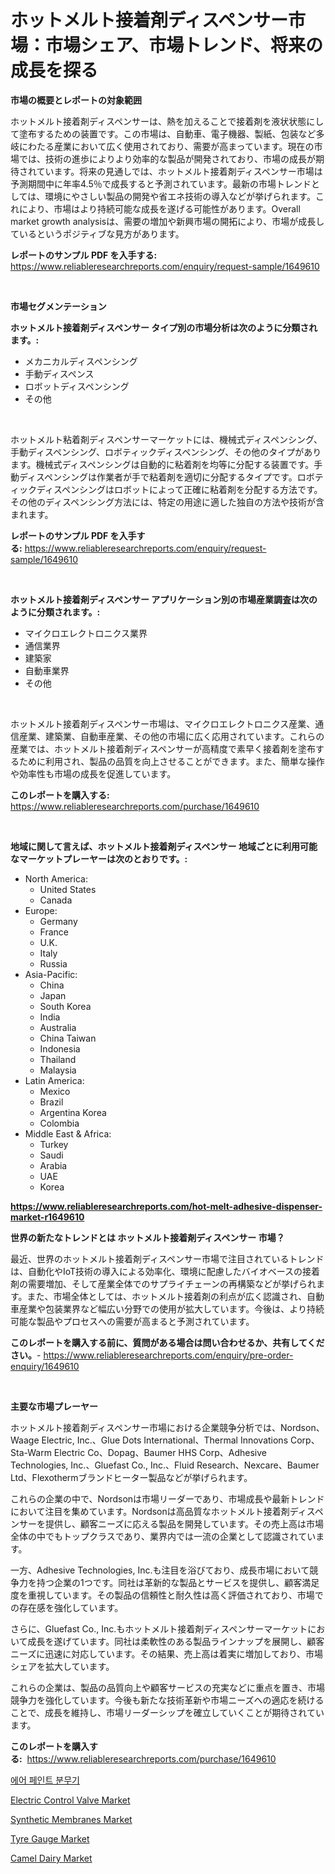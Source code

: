 <p><h1>ホットメルト接着剤ディスペンサー市場：市場シェア、市場トレンド、将来の成長を探る</h1></p><p><strong>市場の概要とレポートの対象範囲</strong></p>
<p><p>ホットメルト接着剤ディスペンサーは、熱を加えることで接着剤を液状状態にして塗布するための装置です。この市場は、自動車、電子機器、製紙、包装など多岐にわたる産業において広く使用されており、需要が高まっています。現在の市場では、技術の進歩によりより効率的な製品が開発されており、市場の成長が期待されています。将来の見通しでは、ホットメルト接着剤ディスペンサー市場は予測期間中に年率4.5％で成長すると予測されています。最新の市場トレンドとしては、環境にやさしい製品の開発や省エネ技術の導入などが挙げられます。これにより、市場はより持続可能な成長を遂げる可能性があります。Overall market growth analysisは、需要の増加や新興市場の開拓により、市場が成長しているというポジティブな見方があります。</p></p>
<p><strong>レポートのサンプル PDF を入手する:</strong> <a href="https://www.reliableresearchreports.com/enquiry/request-sample/1649610">https://www.reliableresearchreports.com/enquiry/request-sample/1649610</a></p>
<p>&nbsp;</p>
<p><strong>市場セグメンテーション</strong></p>
<p><strong>ホットメルト接着剤ディスペンサー タイプ別の市場分析は次のように分類されます。:</strong></p>
<p><ul><li>メカニカルディスペンシング</li><li>手動ディスペンス</li><li>ロボットディスペンシング</li><li>その他</li></ul></p>
<p>&nbsp;</p>
<p><p>ホットメルト粘着剤ディスペンサーマーケットには、機械式ディスペンシング、手動ディスペンシング、ロボティックディスペンシング、その他のタイプがあります。機械式ディスペンシングは自動的に粘着剤を均等に分配する装置です。手動ディスペンシングは作業者が手で粘着剤を適切に分配するタイプです。ロボティックディスペンシングはロボットによって正確に粘着剤を分配する方法です。その他のディスペンシング方法には、特定の用途に適した独自の方法や技術が含まれます。</p></p>
<p><strong>レポートのサンプル PDF を入手する:</strong>&nbsp;<a href="https://www.reliableresearchreports.com/enquiry/request-sample/1649610">https://www.reliableresearchreports.com/enquiry/request-sample/1649610</a></p>
<p>&nbsp;</p>
<p><strong> ホットメルト接着剤ディスペンサー アプリケーション別の市場産業調査は次のように分類されます。:</strong></p>
<p><ul><li>マイクロエレクトロニクス業界</li><li>通信業界</li><li>建築家</li><li>自動車業界</li><li>その他</li></ul></p>
<p>&nbsp;</p>
<p><p>ホットメルト接着剤ディスペンサー市場は、マイクロエレクトロニクス産業、通信産業、建築業、自動車産業、その他の市場に広く応用されています。これらの産業では、ホットメルト接着剤ディスペンサーが高精度で素早く接着剤を塗布するために利用され、製品の品質を向上させることができます。また、簡単な操作や効率性も市場の成長を促進しています。</p></p>
<p><strong>このレポートを購入する:</strong>&nbsp; <a href="https://www.reliableresearchreports.com/purchase/1649610">https://www.reliableresearchreports.com/purchase/1649610</a></p>
<p>&nbsp;</p>
<p><strong>地域に関して言えば、ホットメルト接着剤ディスペンサー 地域ごとに利用可能なマーケットプレーヤーは次のとおりです。:</strong></p>
<p><ul>
    <li>
        North America:
        <ul>
            <li>United States</li>
            <li>Canada</li>
        </ul>
    </li>
    <li>
        Europe:
        <ul>
            <li>Germany</li>
            <li>France</li>
            <li>U.K.</li>
            <li>Italy</li>
            <li>Russia</li>
        </ul>
    </li>
    <li>
        Asia-Pacific:
        <ul>
            <li>China</li>
            <li>Japan</li>
            <li>South Korea</li>
            <li>India</li>
            <li>Australia</li>
            <li>China Taiwan</li>
            <li>Indonesia</li>
            <li>Thailand</li>
            <li>Malaysia</li>
        </ul>
    </li>
    <li>
        Latin America:
        <ul>
            <li>Mexico</li>
            <li>Brazil</li>
            <li>Argentina Korea</li>
            <li>Colombia</li>
        </ul>
    </li>
    <li>
        Middle East & Africa:
        <ul>
            <li>Turkey</li>
            <li>Saudi</li>
            <li>Arabia</li>
            <li>UAE</li>
            <li>Korea</li>
        </ul>
    </li>
    </ul></p>
<p><strong><a href="https://www.reliableresearchreports.com/hot-melt-adhesive-dispenser-market-r1649610">https://www.reliableresearchreports.com/hot-melt-adhesive-dispenser-market-r1649610</a></strong>&nbsp;</p>
<p><strong>世界の新たなトレンドとは ホットメルト接着剤ディスペンサー 市場？</strong></p>
<p><p>最近、世界のホットメルト接着剤ディスペンサー市場で注目されているトレンドは、自動化やIoT技術の導入による効率化、環境に配慮したバイオベースの接着剤の需要増加、そして産業全体でのサプライチェーンの再構築などが挙げられます。また、市場全体としては、ホットメルト接着剤の利点が広く認識され、自動車産業や包装業界など幅広い分野での使用が拡大しています。今後は、より持続可能な製品やプロセスへの需要が高まると予測されています。</p></p>
<p><strong>このレポートを購入する前に、質問がある場合は問い合わせるか、共有してください。</strong>- <a href="https://www.reliableresearchreports.com/enquiry/pre-order-enquiry/1649610">https://www.reliableresearchreports.com/enquiry/pre-order-enquiry/1649610</a></p>
<p>&nbsp;</p>
<p><strong>主要な市場プレーヤー</strong></p>
<p><p>ホットメルト接着剤ディスペンサー市場における企業競争分析では、Nordson、Waage Electric, Inc.、Glue Dots International、Thermal Innovations Corp、Sta-Warm Electric Co、Dopag、Baumer HHS Corp、Adhesive Technologies, Inc.、Gluefast Co., Inc.、Fluid Research、Nexcare、Baumer Ltd、Flexothermブランドヒーター製品などが挙げられます。</p><p>これらの企業の中で、Nordsonは市場リーダーであり、市場成長や最新トレンドにおいて注目を集めています。Nordsonは高品質なホットメルト接着剤ディスペンサーを提供し、顧客ニーズに応える製品を開発しています。その売上高は市場全体の中でもトップクラスであり、業界内では一流の企業として認識されています。</p><p>一方、Adhesive Technologies, Inc.も注目を浴びており、成長市場において競争力を持つ企業の1つです。同社は革新的な製品とサービスを提供し、顧客満足度を重視しています。その製品の信頼性と耐久性は高く評価されており、市場での存在感を強化しています。</p><p>さらに、Gluefast Co., Inc.もホットメルト接着剤ディスペンサーマーケットにおいて成長を遂げています。同社は柔軟性のある製品ラインナップを展開し、顧客ニーズに迅速に対応しています。その結果、売上高は着実に増加しており、市場シェアを拡大しています。</p><p>これらの企業は、製品の品質向上や顧客サービスの充実などに重点を置き、市場競争力を強化しています。今後も新たな技術革新や市場ニーズへの適応を続けることで、成長を維持し、市場リーダーシップを確立していくことが期待されています。</p></p>
<p><strong>このレポートを購入する:</strong>&nbsp;&nbsp;<a href="https://www.reliableresearchreports.com/purchase/1649610">https://www.reliableresearchreports.com/purchase/1649610</a></p>
<p><p><a href="https://github.com/vsr06p4p49/Market-Research-Report-List-1/blob/main/196684126246.md">에어 페인트 분무기</a></p><p><a href="https://github.com/provorikovar/Market-Research-Report-List-4/blob/main/electric-control-valve-market.md">Electric Control Valve Market</a></p><p><a href="https://issuu.com/reportprime-2/docs/synthetic-membranes-market-size-2030.pptx">Synthetic Membranes Market</a></p><p><a href="https://github.com/angelajermaine/Market-Research-Report-List-2/blob/main/tyre-gauge-market.md">Tyre Gauge Market</a></p><p><a href="https://simplistic-meeting-7ee.notion.site/Camel-Dairy-Market-Trends-Forecast-and-Competitive-Analysis-to-2031-b67a7e8d21d94f8d84dec0c1c9e33b6c">Camel Dairy Market</a></p></p>